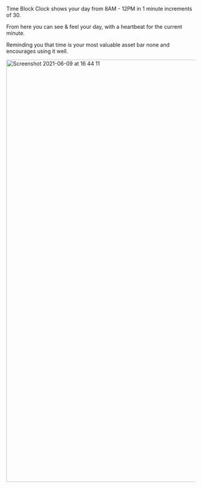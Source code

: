 Time Block Clock shows your day from 8AM - 12PM in 1 minute increments of 30. 

From here you can see & feel your day, with a heartbeat for the current minute. 

Reminding you that time is your most valuable asset bar none and encourages using it well.

<img width="1123" alt="Screenshot 2021-06-09 at 16 44 11" src="https://user-images.githubusercontent.com/807415/121386549-0000a980-c942-11eb-9d7a-7187f53691af.png">
